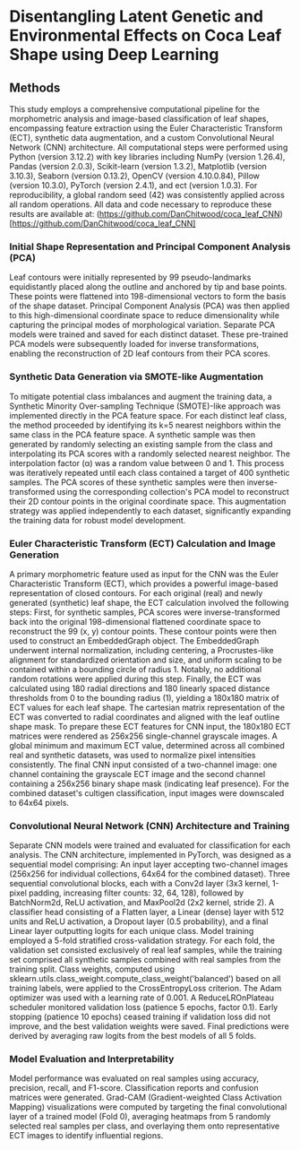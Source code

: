 # Disentangling Latent Genetic and Environmental Effects on Coca Leaf Shape using Deep Learning

## Methods  
This study employs a comprehensive computational pipeline for the morphometric analysis and image-based classification of leaf shapes, encompassing feature extraction using the Euler Characteristic Transform (ECT), synthetic data augmentation, and a custom Convolutional Neural Network (CNN) architecture. All computational steps were performed using Python (version 3.12.2) with key libraries including NumPy (version 1.26.4), Pandas (version 2.0.3), Scikit-learn (version 1.3.2), Matplotlib (version 3.10.3), Seaborn (version 0.13.2), OpenCV (version 4.10.0.84), Pillow (version 10.3.0), PyTorch (version 2.4.1), and ect (version 1.0.3). For reproducibility, a global random seed (42) was consistently applied across all random operations. All data and code necessary to reproduce these results are available at: (https://github.com/DanChitwood/coca_leaf_CNN)[https://github.com/DanChitwood/coca_leaf_CNN]
### Initial Shape Representation and Principal Component Analysis (PCA)
Leaf contours were initially represented by 99 pseudo-landmarks equidistantly placed along the outline and anchored by tip and base points. These points were flattened into 198-dimensional vectors to form the basis of the shape dataset. Principal Component Analysis (PCA) was then applied to this high-dimensional coordinate space to reduce dimensionality while capturing the principal modes of morphological variation. Separate PCA models were trained and saved for each distinct dataset. These pre-trained PCA models were subsequently loaded for inverse transformations, enabling the reconstruction of 2D leaf contours from their PCA scores.
### Synthetic Data Generation via SMOTE-like Augmentation
To mitigate potential class imbalances and augment the training data, a Synthetic Minority Over-sampling Technique (SMOTE)-like approach was implemented directly in the PCA feature space. For each distinct leaf class, the method proceeded by identifying its k=5 nearest neighbors within the same class in the PCA feature space. A synthetic sample was then generated by randomly selecting an existing sample from the class and interpolating its PCA scores with a randomly selected nearest neighbor. The interpolation factor (α) was a random value between 0 and 1. This process was iteratively repeated until each class contained a target of 400 synthetic samples. The PCA scores of these synthetic samples were then inverse-transformed using the corresponding collection's PCA model to reconstruct their 2D contour points in the original coordinate space. This augmentation strategy was applied independently to each dataset, significantly expanding the training data for robust model development.
### Euler Characteristic Transform (ECT) Calculation and Image Generation
A primary morphometric feature used as input for the CNN was the Euler Characteristic Transform (ECT), which provides a powerful image-based representation of closed contours. For each original (real) and newly generated (synthetic) leaf shape, the ECT calculation involved the following steps: First, for synthetic samples, PCA scores were inverse-transformed back into the original 198-dimensional flattened coordinate space to reconstruct the 99 (x, y) contour points. These contour points were then used to construct an EmbeddedGraph object. The EmbeddedGraph underwent internal normalization, including centering, a Procrustes-like alignment for standardized orientation and size, and uniform scaling to be contained within a bounding circle of radius 1. Notably, no additional random rotations were applied during this step. Finally, the ECT was calculated using 180 radial directions and 180 linearly spaced distance thresholds from 0 to the bounding radius (1), yielding a 180x180 matrix of ECT values for each leaf shape. The cartesian matrix representation of the ECT was converted to radial coordinates and aligned with the leaf outline shape mask.
To prepare these ECT features for CNN input, the 180x180 ECT matrices were rendered as 256x256 single-channel grayscale images. A global minimum and maximum ECT value, determined across all combined real and synthetic datasets, was used to normalize pixel intensities consistently. The final CNN input consisted of a two-channel image: one channel containing the grayscale ECT image and the second channel containing a 256x256 binary shape mask (indicating leaf presence). For the combined dataset's cultigen classification, input images were downscaled to 64x64 pixels.
### Convolutional Neural Network (CNN) Architecture and Training
Separate CNN models were trained and evaluated for classification for each analysis. The CNN architecture, implemented in PyTorch, was designed as a sequential model comprising: An input layer accepting two-channel images (256x256 for individual collections, 64x64 for the combined dataset). Three sequential convolutional blocks, each with a Conv2d layer (3x3 kernel, 1-pixel padding, increasing filter counts: 32, 64, 128), followed by BatchNorm2d, ReLU activation, and MaxPool2d (2x2 kernel, stride 2). A classifier head consisting of a Flatten layer, a Linear (dense) layer with 512 units and ReLU activation, a Dropout layer (0.5 probability), and a final Linear layer outputting logits for each unique class.
Model training employed a 5-fold stratified cross-validation strategy. For each fold, the validation set consisted exclusively of real leaf samples, while the training set comprised all synthetic samples combined with real samples from the training split. Class weights, computed using sklearn.utils.class_weight.compute_class_weight('balanced') based on all training labels, were applied to the CrossEntropyLoss criterion. The Adam optimizer was used with a learning rate of 0.001. A ReduceLROnPlateau scheduler monitored validation loss (patience 5 epochs, factor 0.1). Early stopping (patience 10 epochs) ceased training if validation loss did not improve, and the best validation weights were saved. Final predictions were derived by averaging raw logits from the best models of all 5 folds.
### Model Evaluation and Interpretability
Model performance was evaluated on real samples using accuracy, precision, recall, and F1-score. Classification reports and confusion matrices were generated. Grad-CAM (Gradient-weighted Class Activation Mapping) visualizations were computed by targeting the final convolutional layer of a trained model (Fold 0), averaging heatmaps from 5 randomly selected real samples per class, and overlaying them onto representative ECT images to identify influential regions.

